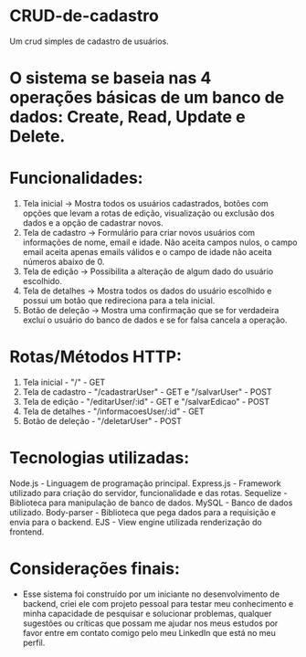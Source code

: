 # CRUD-de-cadastro
Um crud simples de cadastro de usuários.

# O sistema se baseia nas 4 operações básicas de um banco de dados: Create, Read, Update e Delete.

# Funcionalidades:
1. Tela inicial  -> Mostra todos os usuários cadastrados, botões com opções que levam a rotas de edição, visualização ou exclusão dos dados e a opção de cadastrar novos.
2. Tela de cadastro -> Formulário para criar novos usuários com informações de nome, email e idade. Não aceita campos nulos, o campo email aceita apenas emails válidos
e o campo de idade não aceita números abaixo de 0.
3. Tela de edição -> Possibilita a alteração de algum dado do usuário escolhido.
4. Tela de detalhes -> Mostra todos os dados do usuário escolhido e possui um botão que redireciona para a tela inicial.
5. Botão de deleção -> Mostra uma confirmação que se for verdadeira excluí o usuário do banco de dados e se for falsa cancela a operação.

# Rotas/Métodos HTTP: 
1. Tela inicial -  "/" - GET
2. Tela de cadastro - "/cadastrarUser" - GET  e "/salvarUser" - POST
3. Tela de edição - "/editarUser/:id" - GET  e "/salvarEdicao" - POST
4. Tela de detalhes - "/informacoesUser/:id" - GET 
5. Botão de deleção - "/deletarUser" - POST

# Tecnologias utilizadas:
Node.js - Linguagem de programação principal.
Express.js - Framework utilizado para criação do servidor, funcionalidade e das rotas.
Sequelize - Biblioteca para manipulação de banco de dados.
MySQL - Banco de dados utilizado.
Body-parser - Biblioteca que pega dados para a requisição e envia para o backend.
EJS - View engine utilizada renderização do frontend.

# Considerações finais: 
- Esse sistema foi construído por um iniciante no desenvolvimento de backend, criei ele com projeto pessoal para testar meu conhecimento e minha capacidade de pesquisar 
e solucionar problemas, qualquer sugestões ou críticas que possam me ajudar nos meus estudos por favor entre em contato comigo pelo meu LinkedIn que está no meu perfil.
